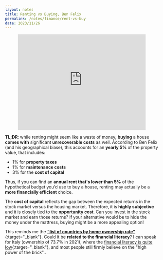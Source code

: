 ```yaml
---
layout: notes
title: Renting vs Buying, Ben Felix
permalink: /notes/finance/rent-vs-buy
date: 2023/11/26
---
```


<center>
<iframe 
    width="420" 
    height="315"
    src="https://www.youtube.com/embed/q9Golcxjpi8" 
    frameborder="0" 
    allowfullscreen>
</iframe>
</center>

**TL;DR**: while renting might seem like a waste of money, **buying** a house **comes with** significant **unrecoverable costs** as well. According to Ben Felix (and his geographical biase), this accounts for an **yearly 5%** of the property value, that includes:

* 1% for **property taxes**
* 1% for **maintenance costs**
* 3% for the **cost of capital**

Thus, if you can find an **annual rent that's lower than 5%** of the hypothetical budget you'd use to buy a house, renting may actually be a **more financially efficient** choice.

The **cost of capital** reflects the gap between the expected returns in the stock market versus the housing market. Therefore, it is **highly subjective** and it is closely tied to the **opportunity cost**. Can you invest in the stock market and earn those returns? If your alternative would be to hide the money under the mattress, buying might be a more appealing option!

This reminds me the [**"list of countries by home ownership rate"**](https://www.statista.com/statistics/246355/home-ownership-rate-in-europe/){:target="_blank"}. Could it be **related to the financial literacy**? I can speak for Italy (ownership of 73.7% in 2021), where the [financial literacy is quite low](https://www.bancaditalia.it/statistiche/tematiche/indagini-famiglie-imprese/alfabetizzazione/index.html?com.dotmarketing.htmlpage.language=1){:target="_blank"}, and most people still firmly believe on the "high power of the brick"..